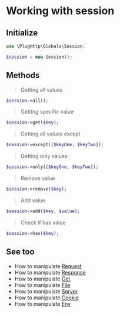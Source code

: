 # Working with session

## Initialize
```php
use \PlugHttp\Globals\Session;

$session = new Session();
```

## Methods

>  Getting all values
```php
$session->all();
```

> Getting specific value
```php
$session->get($key);
```

> Getting all values except
```php
$session->except([$keyOne, $keyTwo]);
```

> Getting only values
```php
$session->only([$keyOne, $keyTwo]);
```

> Remove value
```php
$session->remove($key);
```

> Add value
```php
$session->add($key, $value);
```

> Check if has value
```php
$session->has($key);
```

## See too
* How to manipulate [Request](request.md)
* How to manipulate [Response](response.md)
* How to manipulate [Get](get.md)
* How to manipulate [File](file.md)
* How to manipulate [Server](server.md)
* How to manipulate [Cookie](cookie.md)
* How to manipulate [Env](env.md)